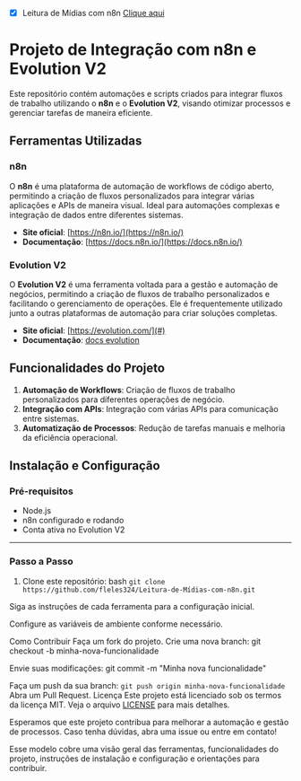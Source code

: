 - [x] Leitura de Mídias com n8n [Clique aqui](https://github.com/fleles324/fleles324/blob/main/n8n-files/Leitura%20de%20M%C3%ADdias%20com%20n8n/Leitura%20de%20midias)

# Projeto de Integração com n8n e Evolution V2

Este repositório contém automações e scripts criados para integrar fluxos de trabalho utilizando o **n8n** e o **Evolution V2**, visando otimizar processos e gerenciar tarefas de maneira eficiente.

## Ferramentas Utilizadas

### n8n
O **n8n** é uma plataforma de automação de workflows de código aberto, permitindo a criação de fluxos personalizados para integrar várias aplicações e APIs de maneira visual. Ideal para automações complexas e integração de dados entre diferentes sistemas.

- **Site oficial**: [https://n8n.io/](https://n8n.io/)
- **Documentação**: [https://docs.n8n.io/](https://docs.n8n.io/)

### Evolution V2
O **Evolution V2** é uma ferramenta voltada para a gestão e automação de negócios, permitindo a criação de fluxos de trabalho personalizados e facilitando o gerenciamento de operações. Ele é frequentemente utilizado junto a outras plataformas de automação para criar soluções completas.

- **Site oficial**: [https://evolution.com/](#)
- **Documentação**: [docs evolution](https://doc.evolution-api.com/v2/pt/get-started/introduction)

## Funcionalidades do Projeto

1. **Automação de Workflows**: Criação de fluxos de trabalho personalizados para diferentes operações de negócio.
2. **Integração com APIs**: Integração com várias APIs para comunicação entre sistemas.
3. **Automatização de Processos**: Redução de tarefas manuais e melhoria da eficiência operacional.

## Instalação e Configuração

### Pré-requisitos
- Node.js
- n8n configurado e rodando
- Conta ativa no Evolution V2
---
### Passo a Passo
1. Clone este repositório: 
   bash
   ```git clone https://github.com/fleles324/Leitura-de-Mídias-com-n8n.git```

Siga as instruções de cada ferramenta para a configuração inicial.

Configure as variáveis de ambiente conforme necessário.

Como Contribuir
Faça um fork do projeto.
Crie uma nova branch:
git checkout -b minha-nova-funcionalidade

Envie suas modificações:
git commit -m "Minha nova funcionalidade"

Faça um push da sua branch:
```git push origin minha-nova-funcionalidade```
Abra um Pull Request.
Licença
Este projeto está licenciado sob os termos da licença MIT. Veja o arquivo [LICENSE](https://github.com/fleles324/fleles324/blob/main/LICENSE) para mais detalhes.

Esperamos que este projeto contribua para melhorar a automação e gestão de processos. Caso tenha dúvidas, abra uma issue ou entre em contato!

Esse modelo cobre uma visão geral das ferramentas, funcionalidades do projeto, instruções de instalação e configuração e orientações para contribuir.
